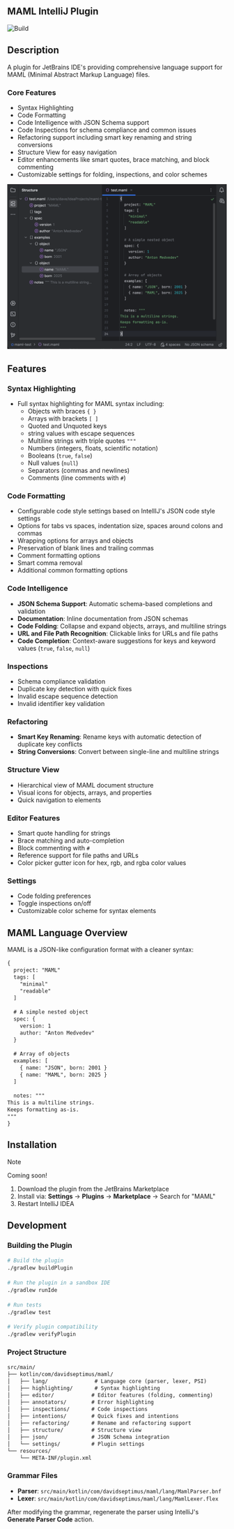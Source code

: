 ## MAML IntelliJ Plugin

![Build](https://github.com/DavidSeptimus/armada-theme-intellij-plugin/workflows/Build/badge.svg)

## Description

<!-- Plugin description -->
A plugin for JetBrains IDE's providing comprehensive language support for MAML (Minimal Abstract Markup Language) files.

### Core Features
- Syntax Highlighting
- Code Formatting
- Code Intelligence with JSON Schema support
- Code Inspections for schema compliance and common issues
- Refactoring support including smart key renaming and string conversions
- Structure View for easy navigation
- Editor enhancements like smart quotes, brace matching, and block commenting
- Customizable settings for folding, inspections, and color schemes

<!-- Plugin description end -->

<img alt="maml-plugin-screenshot.png" src="docs/images/maml-plugin-screenshot.png" width="800"/>

## Features

### Syntax Highlighting

- Full syntax highlighting for MAML syntax including:
  - Objects with braces `{ }`
  - Arrays with brackets `[ ]`
  - Quoted and Unquoted keys
  - string values with escape sequences
  - Multiline strings with triple quotes `"""`
  - Numbers (integers, floats, scientific notation)
  - Booleans (`true`, `false`)
  - Null values (`null`)
  - Separators (commas and newlines)
  - Comments (line comments with `#`)

### Code Formatting

- Configurable code style settings based on IntellIJ's JSON code style settings
- Options for tabs vs spaces, indentation size, spaces around colons and commas
- Wrapping options for arrays and objects
- Preservation of blank lines and trailing commas
- Comment formatting options
- Smart comma removal
- Additional common formatting options

### Code Intelligence

- **JSON Schema Support**: Automatic schema-based completions and validation
- **Documentation**: Inline documentation from JSON schemas
- **Code Folding**: Collapse and expand objects, arrays, and multiline strings
- **URL and File Path Recognition**: Clickable links for URLs and file paths
- **Code Completion**: Context-aware suggestions for keys and keyword values (`true`, `false`, `null`)

### Inspections

- Schema compliance validation
- Duplicate key detection with quick fixes
- Invalid escape sequence detection
- Invalid identifier key validation

### Refactoring

- **Smart Key Renaming**: Rename keys  with automatic detection of duplicate key conflicts
- **String Conversions**: Convert between single-line and multiline strings

### Structure View

- Hierarchical view of MAML document structure
- Visual icons for objects, arrays, and properties
- Quick navigation to elements

### Editor Features

- Smart quote handling for strings
- Brace matching and auto-completion
- Block commenting with `#`
- Reference support for file paths and URLs
- Color picker gutter icon for hex, rgb, and rgba color values

### Settings

- Code folding preferences
- Toggle inspections on/off
- Customizable color scheme for syntax elements

## MAML Language Overview

MAML is a JSON-like configuration format with a cleaner syntax:

```maml
{
  project: "MAML"
  tags: [
    "minimal"
    "readable"
  ]

  # A simple nested object
  spec: {
    version: 1
    author: "Anton Medvedev"
  }

  # Array of objects
  examples: [
    { name: "JSON", born: 2001 }
    { name: "MAML", born: 2025 }    
  ]

  notes: """
This is a multiline strings.
Keeps formatting as-is.
"""
}
```

## Installation

> [!NOTE]  
> Coming soon!

1. Download the plugin from the JetBrains Marketplace
2. Install via: **Settings** → **Plugins** → **Marketplace** → Search for "MAML"
3. Restart IntelliJ IDEA

## Development

### Building the Plugin

```bash
# Build the plugin
./gradlew buildPlugin

# Run the plugin in a sandbox IDE
./gradlew runIde

# Run tests
./gradlew test

# Verify plugin compatibility
./gradlew verifyPlugin
```

### Project Structure

```
src/main/
├── kotlin/com/davidseptimus/maml/
│   ├── lang/               # Language core (parser, lexer, PSI)
│   ├── highlighting/       # Syntax highlighting
│   ├── editor/            # Editor features (folding, commenting)
│   ├── annotators/        # Error highlighting
│   ├── inspections/       # Code inspections
│   ├── intentions/        # Quick fixes and intentions
│   ├── refactoring/       # Rename and refactoring support
│   ├── structure/         # Structure view
│   ├── json/              # JSON Schema integration
│   └── settings/          # Plugin settings
└── resources/
    └── META-INF/plugin.xml
```

### Grammar Files

- **Parser**: `src/main/kotlin/com/davidseptimus/maml/lang/MamlParser.bnf`
- **Lexer**: `src/main/kotlin/com/davidseptimus/maml/lang/MamlLexer.flex`

After modifying the grammar, regenerate the parser using IntelliJ's **Generate Parser Code** action.
